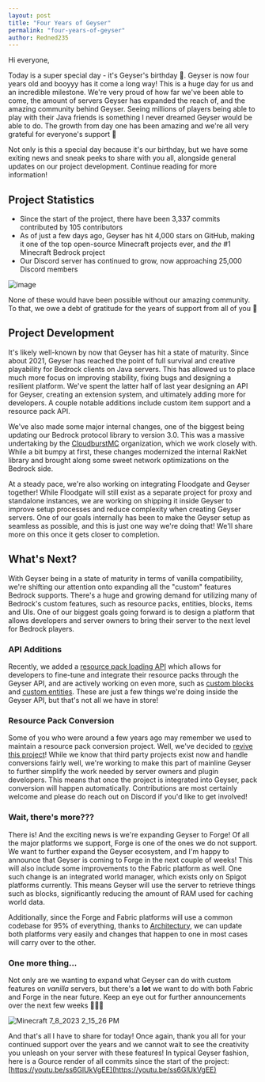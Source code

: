 ```yaml
---
layout: post
title: "Four Years of Geyser"
permalink: "four-years-of-geyser"
author: Redned235
---
```


Hi everyone,

Today is a super special day - it's Geyser's birthday 🥳. Geyser is now four years old and booyyy has it come a long way! This is a huge day for us and an incredible milestone. We're very proud of how far we've been able to come, the amount of servers Geyser has expanded the reach of, and the amazing community behind Geyser. Seeing millions of players being able to play with their Java friends is something I never dreamed Geyser would be able to do. The growth from day one has been amazing and we're all very grateful for everyone's support 💙 

Not only is this a special day because it's our birthday, but we have some exiting news and sneak peeks to share with you all, alongside general updates on our project development. Continue reading for more information!

<!-- more -->

## Project Statistics 
- Since the start of the project, there have been 3,337 commits contributed by 105 contributors
- As of just a few days ago, Geyser has hit 4,000 stars on GitHub, making it one of the top open-source Minecraft projects ever, and _the_ #1 Minecraft Bedrock project
- Our Discord server has continued to grow, now approaching 25,000 Discord members

![image](https://github.com/GeyserMC/GeyserBlog/assets/29153871/e2d83a49-aa94-46c4-b660-4bc150331818)

None of these would have been possible without our amazing community. To that, we owe a debt of gratitude for the years of support from all of you 💙

## Project Development
It's likely well-known by now that Geyser has hit a state of maturity. Since about 2021, Geyser has reached the point of full survival and creative playability for Bedrock clients on Java servers. This has allowed us to place much more focus on improving stability, fixing bugs and designing a resilient platform. We've spent the latter half of last year designing an API for Geyser, creating an extension system, and ultimately adding more for developers. A couple notable additions include custom item support and a resource pack API.

We've also made some major internal changes, one of the biggest being updating our Bedrock protocol library to version 3.0. This was a massive undertaking by the [CloudburstMC](https://github.com/CloudburstMC/) organization, which we work closely with. While a bit bumpy at first, these changes modernized the internal RakNet library and brought along some sweet network optimizations on the Bedrock side.

At a steady pace, we're also working on integrating Floodgate and Geyser together! While Floodgate will still exist as a separate project for proxy and standalone instances, we are working on shipping it inside Geyser to improve setup processes and reduce complexity when creating Geyser servers. One of our goals internally has been to make the Geyser setup as seamless as possible, and this is just one way we're doing that! We'll share more on this once it gets closer to completion.

## What's Next?
With Geyser being in a state of maturity in terms of vanilla compatibility, we're shifting our attention onto expanding all the "custom" features Bedrock supports. There's a huge and growing demand for utilizing many of Bedrock's custom features, such as resource packs, entities, blocks, items and UIs. One of our biggest goals going forward is to design a platform that allows developers and server owners to bring their server to the next level for Bedrock players.

### API Additions
Recently, we added a [resource pack loading API](https://github.com/GeyserMC/Geyser/pull/3696) which allows for developers to fine-tune and integrate their resource packs through the Geyser API, and are actively working on even more, such as [custom blocks](https://github.com/GeyserMC/Geyser/pull/3505) and [custom entities](https://github.com/GeyserMC/Geyser/pull/3754). These are just a few things we're doing inside the Geyser API, but that's not all we have in store!

### Resource Pack Conversion
Some of you who were around a few years ago may remember we used to maintain a resource pack conversion project. Well, we've decided to [revive this project](https://github.com/GeyserMC/PackConverter/tree/feature/refactor)! While we know that third party projects exist now and handle conversions fairly well, we're working to make this part of mainline Geyser to further simplify the work needed by server owners and plugin developers. This means that once the project is integrated into Geyser, pack conversion will happen automatically. Contributions are most certainly welcome and please do reach out on Discord if you'd like to get involved!

### Wait, there's more???
There is! And the exciting news is we're expanding Geyser to Forge! Of all the major platforms we support, Forge is one of the ones we do not support. We want to further expand the Geyser ecosystem, and I'm happy to announce that Geyser is coming to Forge in the next couple of weeks! This will also include some improvements to the Fabric platform as well. One such change is an integrated world manager, which exists only on Spigot platforms currently. This means Geyser will use the server to retrieve things such as blocks, significantly reducing the amount of RAM used for caching world data. 

Additionally, since the Forge and Fabric platforms will use a common codebase for 95% of everything, thanks to [Architectury](https://github.com/architectury/), we can update both platforms very easily and changes that happen to one in most cases will carry over to the other.

### One more thing...
Not only are we wanting to expand what Geyser can do with custom features on _vanilla_ servers, but there's a **lot** we want to do with both Fabric and Forge in the near future. Keep an eye out for further announcements over the next few weeks 👀🍰🥳 

![Minecraft 7_8_2023 2_15_26 PM](https://github.com/GeyserMC/GeyserBlog/assets/29153871/5f60d150-3081-4fe8-9dba-ce04d8edcd85)

And that's all I have to share for today! Once again, thank you all for your continued support over the years and we cannot wait to see the creativity you unleash on your server with these features! In typical Geyser fashion, here is a Gource render of all commits since the start of the project: [https://youtu.be/ss6GlUkVgEE](https://youtu.be/ss6GlUkVgEE)
